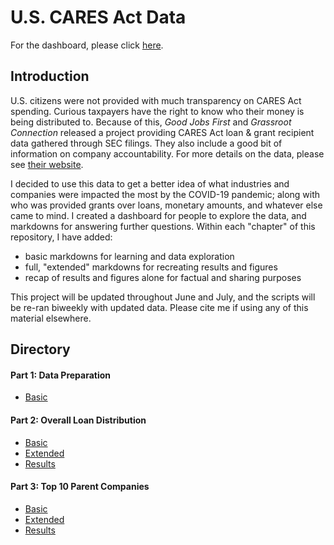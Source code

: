 # U.S. CARES Act Data 

For the dashboard, please click [here](https://atamalu.shinyapps.io/covid_loans/).

## Introduction

U.S. citizens were not provided with much transparency on CARES Act spending. Curious taxpayers have the right to know who their money is being distributed to. Because of this, <i>Good Jobs First</i> and <i>Grassroot Connection</i> released a project providing CARES Act loan & grant recipient data gathered through SEC filings. They also include a good bit of information on company accountability. For more details on the data, please see [their website](https://covidstimuluswatch.org/sources).

I decided to use this data to get a better idea of what industries and companies were impacted the most by the COVID-19 pandemic; along with who was provided grants over loans, monetary amounts, and whatever else came to mind. I created a dashboard for people to explore the data, and markdowns for answering further questions. Within each "chapter" of this repository, I have added:

* basic markdowns for learning and data exploration
* full, "extended" markdowns for recreating results and figures
* recap of results and figures alone for factual and sharing purposes

This project will be updated throughout June and July, and the scripts will be re-ran biweekly with updated data. Please cite me if using any of this material elsewhere.

## Directory

#### Part 1: Data Preparation

* [Basic](https://github.com/atamalu/covid_loans/blob/master/1_Data_Formatting/part_1_data_formatting.md)

#### Part 2: Overall Loan Distribution

* [Basic](https://github.com/atamalu/covid_loans/blob/master/2_Overall_Distributions/2_covid_loan_distributions_basic.md)
* [Extended](https://github.com/atamalu/covid_loans/blob/master/2_Overall_Distributions/2_covid_loan_distributions.md) 
* [Results](https://github.com/atamalu/covid_loans/blob/master/0_Results/2_loan_distributions_results.md)

#### Part 3: Top 10 Parent Companies

* [Basic](https://github.com/atamalu/covid_loans/blob/master/3_Top_Parent_Companies/3_top_parent_companies_basic.md)
* [Extended](https://github.com/atamalu/covid_loans/blob/master/3_Top_Parent_Companies/3_top_parent_companies.md) 
* [Results](https://github.com/atamalu/covid_loans/blob/master/0_Results/3_top_10_companies_results.md)
